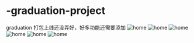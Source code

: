 # -graduation-project

 graduation 
 打包上线还没弄好，好多功能还需要添加
 ![home](https://github.com/4561231/-graduation-project/blob/master/1.jpg)
 ![home](https://github.com/4561231/-graduation-project/blob/master/2.jpg)
 ![home](https://github.com/4561231/-graduation-project/blob/master/3.jpg)
 ![home](https://github.com/4561231/-graduation-project/blob/master/4.jpg)
 ![home](https://github.com/4561231/-graduation-project/blob/master/5.jpg)
 ![home](https://github.com/4561231/-graduation-project/blob/master/6.jpg)


